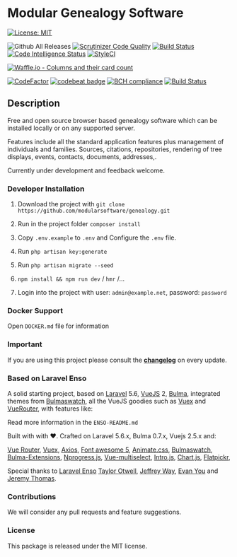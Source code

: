 # Modular Genealogy Software
[![License: MIT](https://img.shields.io/badge/License-MIT-yellow.svg)](https://opensource.org/licenses/MIT)

![Github All Releases](https://img.shields.io/github/downloads/modularsoftware/genealogy/total.svg)
[![Scrutinizer Code Quality](https://scrutinizer-ci.com/g/modularsoftware/genealogy/badges/quality-score.png?b=master)](https://scrutinizer-ci.com/g/modularsoftware/genealogy/?branch=master)
[![Build Status](https://scrutinizer-ci.com/g/modularsoftware/genealogy/badges/build.png?b=master)](https://scrutinizer-ci.com/g/modularsoftware/genealogy/build-status/master)
[![Code Intelligence Status](https://scrutinizer-ci.com/g/modularsoftware/genealogy/badges/code-intelligence.svg?b=master)](https://scrutinizer-ci.com/code-intelligence)
[![StyleCI](https://github.styleci.io/repos/135390590/shield?branch=master)](https://github.styleci.io/repos/135390590)

[![Waffle.io - Columns and their card count](https://badge.waffle.io/modularsoftware/Genealogy.svg?columns=all)](https://waffle.io/modularsoftware/genealogy)

[![CodeFactor](https://www.codefactor.io/repository/github/modularsoftware/genealogy/badge/master)](https://www.codefactor.io/repository/github/modularsoftware/genealogy/overview/master)
[![codebeat badge](https://codebeat.co/badges/911f9e33-212a-4dfa-a860-751cdbbacff7)](https://codebeat.co/projects/github-com-modulargenealogy-genealogy-master)
[![BCH compliance](https://bettercodehub.com/edge/badge/modularsoftware/genealogy?branch=master)](https://bettercodehub.com/)
[![Build Status](https://travis-ci.org/modularsoftware/genealogy.svg?branch=master)](https://travis-ci.org/modularsoftware/genealogy)


## Description

Free and open source browser based genealogy software which can be installed locally or on any supported server.

Features include all the standard application features plus 
management of individuals and families. Sources, citations, repositories,
rendering of tree displays, events, contacts, documents, addresses,.

Currently under development and feedback welcome.


### Developer Installation

1. Download the project with `git clone https://github.com/modularsoftware/genealogy.git`

2. Run in the project folder `composer install`

3. Copy `.env.example` to `.env` and Configure the `.env` file. 

4. Run `php artisan key:generate`

5. Run `php artisan migrate --seed`

6. `npm install && npm run dev` / `hmr` /...

7. Login into the project with user: `admin@example.net`, password: `password`


### Docker Support 

Open `DOCKER.md` file for information


### Important

If you are using this project please consult the **[changelog](https://github.com/modularsoftware/genealogy/blob/master/CHANGELOG.md)** on every update.

### Based on Laravel Enso
A solid starting project, based on [Laravel](https://laravel.com) 5.6, [VueJS](https://vuejs.org) 2, 
[Bulma](https://bulma.io), integrated themes from [Bulmaswatch](https://jenil.github.io/bulmaswatch), 
all the VueJS goodies such as [Vuex](https://vuex.vuejs.org/en) and [VueRouter](https://router.vuejs.org/en), 
with features like: 

Read more information in the `ENSO-README.md` 

Built with with &#10084;. Crafted on Laravel 5.6.x, Bulma 0.7.x, Vuejs 2.5.x and:

[Vue Router](https://router.vuejs.org/en), [Vuex](https://vuex.vuejs.org/en/), [Axios](https://github.com/axios/axios),
[Font awesome 5](https://fontawesome.com), [Animate.css](https://daneden.github.io/animate.css/), 
[Bulmaswatch](https://jenil.github.io/bulmaswatch), [Bulma-Extensions](https://wikiki.github.io/bulma-extensions/overview),
[Nprogress.js](http://ricostacruz.com/nprogress), [Vue-multiselect](https://github.com/monterail/vue-multiselect),
[Intro.js](http://introjs.com/),  [Chart.js](http://chartjs.org), [Flatpickr](https://chmln.github.io/flatpickr/), 

Special thanks to [Laravel Enso](https://github.com/laravel-enso) [Taylor Otwell](https://laravel.com/), [Jeffrey Way](https://laracasts.com), [Evan You](https://vuejs.org/) and [Jeremy Thomas](https://bulma.io).


### Contributions

We will consider any pull requests and feature suggestions.

### License

This package is released under the MIT license.